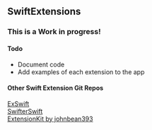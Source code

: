 ## SwiftExtensions

### This is a Work in progress!

#### Todo
- Document code
- Add examples of each extension to the app


#### Other Swift Extension Git Repos
[ExSwift](https://github.com/pNre/ExSwift/tree/master)   
[SwifterSwift](https://github.com/SwifterSwift/SwifterSwift)   
[ExtensionKit by johnbean393](https://github.com/johnbean393/ExtensionKit)

